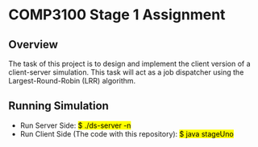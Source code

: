 # COMP3100 Stage 1 Assignment

## Overview

The task of this project is to design and implement the client version of a client-server simulation. This task will act as a job dispatcher using the Largest-Round-Robin (LRR) algorithm.

##  Running Simulation

* Run Server Side: <mark>$ ./ds-server -n</mark>
* Run Client Side (The code with this repository):  <mark>$ java stageUno</mark>
